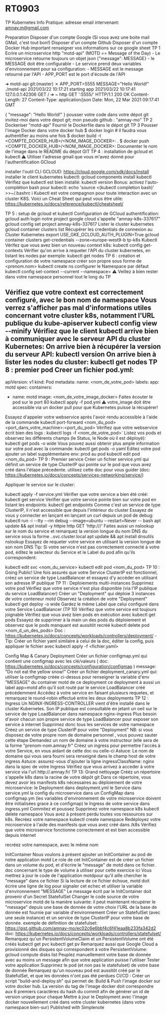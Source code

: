 # RT0903

TP Kubernetes
Info Pratique:
adresse email intervenant: amnay.m@gmail.com

Preparation
Disposer d'un compte Google (Si vous avez une boite mail GMail, c'est tout bon!)
Disposer d'un compte Github
Disposer d'un compte Docker Hub
important renseigner vos informations sur ce google sheet
TP 1
Ecrire un microservice http "motd-api" (MOTD == Message of the Day) - Le microservice retourne toujours un objet json {"message": MESSAGE} - le MESSAGE doit être configurable - Le service prend deux variables d'environnement pour sa configuration: - MESSAGE est le message retourné par l'API - APP_PORT est le port d'écoute de l'API

➜  motd-api git:(master) ✗ APP_PORT=5555 MESSAGE="Hello World!" ./motd-api
2021/03/22 10:17:21 starting app
2021/03/22 10:17:41 127.0.0.1:42306 GET /
➜  ~ http GET ':5555/'
HTTP/1.1 200 OK
Content-Length: 27
Content-Type: application/json
Date: Mon, 22 Mar 2021 09:17:41 GMT

{
    "message": "Hello World!"
}
pousser votre code dans votre dépot git
invitez-moi dans votre depot git; mon pseudo github : "amnay-mo"
TP 2
Dockeriser "motd-api"
Fournir le Dockerfile dans le dépot git
TP 3
Pousser l'image Docker dans votre docker hub
$ docker login # il faudra vous authentifier au moins une fois
$ docker build -t <COMPTE_DOCKER_HUB>/<NOM_IMAGE_DOCKER>:<VERSION> .
$ docker push  <COMPTE_DOCKER_HUB>/<NOM_IMAGE_DOCKER>:<VERSION>
Documenter le nom de l'image dans le README du dépot GIT
TP 4 : installation de gcloud et kubectl
⚠️ Utiliser l'adresse gmail que vous m'avez donné pour l'authentification GCloud

installer l'outil CLI GCLOUD: https://cloud.google.com/sdk/docs/install
installer le client kubernetes kubectl:
gcloud components install kubectl
Vérifiez que kubectl est bien installé:
kubectl version
Bonus: activez l'auto-complétion bash pour kubectl:
echo 'source <(kubectl completion bash)' >>~/.bashrc
ℹ️ Kubectl est votre compagnon pour toute interaction avec un cluster K8S. Voici un Cheat Sheet qui peut vous être utile: https://kubernetes.io/docs/reference/kubectl/cheatsheet/

TP 5 : setup de gcloud et kubectl
Configuration de GCloud
authentification:
gcloud auth login
notre project google cloud s'appelle "amnay-k8s-337617"
gcloud config set project amnay-k8s-337617
Lister le cluster kubernetes
gcloud container clusters list
Récupérer les credentials de connexion au Cluster Kubernetes
export USE_GKE_GCLOUD_AUTH_PLUGIN=True
gcloud container clusters get-credentials --zone=europe-west9-b tp-k8s
Kubectl
Vérifez que vous avez bien un nouveau context k8s:
kubectl config get-contexts
Vérifier qu'on arrive à requeter l'API du cluster kubernetes, en listant les nodes par exemple:
kubectl get nodes
TP 6 : création et configuration de votre namespace
créer son propre <namespace> sous forme de <prenom.nom>
kubectl create ns <prenom-nom>
configurer le Namespace par défaut
kubectl config set-context --current --namespace=<prenom-nom>
⚠️ Veillez à bien rester dans votre namespace personnel tout le long du TP

Vérifiez que votre context est correctement configuré, avec le bon nom de namespace
Vous verrez s'afficher pas mal d'informations utiles concernant votre cluster k8s, notamment l'URL publique du kube-apiserver
kubectl config view --minify
Vérifiez que le client kubectl arrive bien à communiquer avec le serveur API du cluster Kubernetes:
On arrive bien à récupérer la version du serveur API:
kubectl version
On arrive bien à lister les nodes du cluster:
kubectl get nodes
TP 8 : premier pod
Creer un fichier pod.yml:
---
apiVersion: v1
kind: Pod
metadata:
  name: <nom_de_votre_pod>
  labels:
    app: motd
spec:
  containers:
  - name: motd
    image: <nom_de_votre_image_docker>
Faites écouter le pod sur le port 80
kubectl apply -f pod.yml
⚠️ votre_image doit être accessible via un docker pull pour que Kubernetes puisse la récupérer!

Essayez d'appeler votre webservice après l'avoir rendu accessible à l'aide de la commande
kubectl port-forward <nom_du_pod> <port_dans_votre_machine>:<port_du_pod>
Vérifiez que votre webservice écrit bien des logs :
kubectl logs -f <nom_de_votre_pod>`
Listez vos pods et observez les différents champs (le Status, le Node où il est déployé):
kubectl get pods -o wide
Vous pouvez aussi obtenir plus ample information sur votre pod avec la commande:
kubectl get pods -o yaml
Editez votre pod ajouter un label supplémentaire env: prod au pod
kubectl edit pod <nom_du_pod>
TP 9 : Premier service
Créer un fichier service.yml qui définit un service de type ClusterIP qui pointe sur le pod que vous avez créé dans l'étape précedente. utilisez cette doc pour vous guider (doc: https://kubernetes.io/docs/concepts/services-networking/service/)

Appliquer le service sur le cluster:

kubectl apply -f service.yml
Vérifier que votre service a bien été créé:
kubectl get service
Verifier que votre service pointe bien sur votre pod en listant les endpoints:
kubectl get endpoints
Comme c'est un service de type ClusterIP, il n'est accessible que depuis l'intérieur du cluster
Essayez de vous y connecter en lançant en lançant un curl depuis un pod de debug:
kubectl run -i --tty --rm debug --image=ubuntu --restart=Never -- bash
apt update && apt install -y httpie
http GET  'http://<nomduservice>/'
Faites aussi un nslookup sur le nom du service et remarquez la version longue du nom DNS du service sous la forme <nom-du-service>.<nom-du-namespace>.svc.cluster.local
apt update && apt install dnsutils
nslookup <nom-du-service>
Essayez de requeter votre service en utilisant la version longue de son nom DNS
Tip: Si votre service n'est pas correctement connecté à votre pod, éditez le selecteur du Service et le Label du pod afin qu'ils correspondent:

kubectl edit svc <nom_du_service>
kubectl edit pod <nom_du_pod>
TP 10 : Going Public!
Une fois assurés que votre Service ClusterIP est fonctionnel, créez un service de type LoadBalancer et essayez d'y accéder en utilisant son adresse IP publique
TP 11 : Deploiements multi-instances
Supprimez votre pod
Vérifiez que votre service n'est plus disponible (via l'IP publique du service LoadBalancer)
Créer un "Deployment" qui déploie 3 instances de votre conteneur motd
Observez la création de votre "Deployment" kubectl get deploy -o wide
Gardez le même Label que celui configuré dans votre Service LoadBalancer (TP 10)
Vérifiez que votre service est toujours joignable
Vérifiez que vous avez bien pods en exécution avec kubectl get pods
Essayez de supprimer à la main un des pods du déploiement et observez que le pods manquant est aussitôt recréé kubectl delete pod <nom_d_un_des_pods>
Doc : https://kubernetes.io/docs/concepts/workloads/controllers/deployment/ - Tip: Créer un fichier yaml similaire à celui de la doc, éditer la config, puis appliquer le fichier avec kubectl apply -f <fichier.yaml>

Config Map & Canary Deployment
Créer un fichier configmap.yml qui contient une configmap avec les clé/valeurs ( doc: https://kubernetes.io/docs/concepts/configuration/configmap )
message: "Do not eat the yellow snow!"
Créer un fichier deployment_canary.yml qui:
utiliser la configmap créée ci-dessus pour renseigner la variable d'env "MESSAGE" du container motd de ce deployment
ce deployment à aussi un label app=motd afin qu'il soit routé par le service LoadBalancer créé précédemment
Accédez à votre service en faisant plusieurs requetes, et remarquez le round-robin effectué entre les deux deployments
TP 12 : Ingress
Un NGINX-INGRESS-CONTROLLER vient d'être installé dans le cluster Kubernetes. Son IP publique est consultable en jetant un oeil sur le service de type LoadBalancer dans namespace nginx-ingress
Plus besoin d'avoir chacun son propre service de type LoadBalancer pour exposer son service à internet
Supprimez donc tous les services de votre namespace
Créez un service de type ClusterIP pour votre "Deployment"
NB: si vous disposez de votre propre nom de domaine personnel , vous pouvez sauter cette étape
Demandez un nom de domaine à votre instructeur (elle sera de la forme "prenom-nom.amnay.fr"
Créez un ingress pour permettre l'accès à votre Service, en vous aidant de cette doc ou celle-ci
Astuce: Le nom de domaine qui vous sera fourni sera renseigné dans le champ host de votre ingress
Astuce: assurez-vous d'ajouter la ligne ingressClassName: nginx dans la spec de votre Ingress
Vérifiez que vous arrivez à acceder à votre service via l'url http://<prenom-nom>.amnay.fr/
TP 13: Grand nettoyage
Crééz un répertoire s'appelle k8s dans la racine de votre dépôt git
Dans ce répertoire, vous devez avoir les manifests k8s nécessaires au déploiement de votre microservice:
le Deployment dans deployment.yml
le Service dans service.yml
la config du microservice dans un ConfigMap dans configmap.ym (les variables d'environnement de votre microservice doivent être initialisées grace à ce configmap)
le Ingress de votre service dans ingress.yml
Commitez et poussez
Supprimez votre namespace k8s kubectl delete namespace <votre namespace>
Vous avez à présent perdu toutes vos ressources sur k8s.
Recréez votre namespace kubectl create namespace <votre namespace>
Redéployez votre microservice à l'aide des manifests que vous avez créé dans /k8s
Vérifiez que votre microservice fonctionne correctement et est bien accessible depuis internet

recréez votre namespace, avec le même nom

InitContainer
Nous voulons à présent ajouter un InitContainer au pod de notre application motd
Le role de cet InitContainer est de créer un fichier dans un volume du pod, et d'écrire le "message" de motd dans ce fichier. doc concernant le type de volume à utiliser pour cette exercice ici
Vous mettrez à jour le code de l'application motdpour qu'il aille chercher le "message" dans ce fichier
Si la lecture de ce fichier échoue, motd doit écrire une ligne de log pour signaler cet echec et utiliser la variable d'environnement "MESSAGE"
Le message écrit par le InitContainer doit provenir d'un Secret
StatefulSet
Changer le code source de votre microservice motd de la manière suivante:
il peut maintenant récupérer le "message" depuis une base de donnée de votre choix
l'URL de la base de donnée est fournie par variable d'environnement
Créer un StatefulSet (avec une seule instance) et un service de type ClusterIP pour votre base de donnée. exemple de définition de statefulset: https://gist.github.com/amnay-mo/ec02c6e6bbf4c6f41eaa8b233fa342d2 doc: https://kubernetes.io/docs/concepts/workloads/controllers/statefulset/
Remarquez qu'un PersistentVolumeClaim et un PersistentVolume ont été créés
kubectl get pvc
kubectl get pv
Remarquez aussi que Google Cloud a provisionné des disques qui correspondent à votre PersistentVolume:
gcloud compute disks list
Peuplez manuellement votre base de donnée avec au moins un message afin que votre application puisse l'utiliser
Tester votre application
Supprimez le pod (et non pas le statefulset) de votre base de donnée
Remarquez qu'un nouveau pod est aussitôt créé par le StatefulSet, et que les données n'ont pas été perdues
CI/CD :
Créer un script "build-and-deploy.sh" qui permet de:
Build & Push l'image docker sur votre docker hub. La version du tag de l'image docker doit correspondre aux 6 premiers caractères du hash du commit afin de générer un id de version unique pour chaque
Mettre à jour le Deployment avec l'image docker nouvellement créé dans votre cluster kubernetes (dans votre namespace bien-sur)
Published with Simplenote
